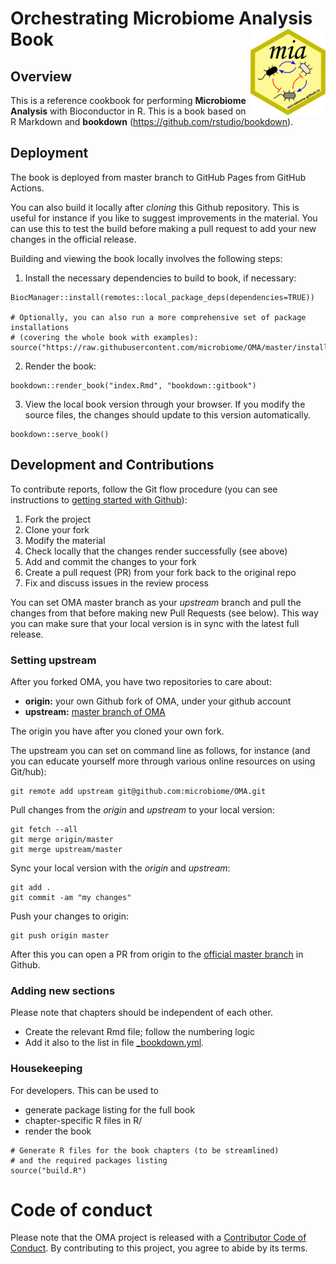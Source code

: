 # Orchestrating Microbiome Analysis Book <img src="general/figures/mia_logo.png" align="right" width="120" />

## Overview

This is a reference cookbook for performing **Microbiome Analysis** with 
Bioconductor in R. This is a book based on R Markdown and **bookdown** 
(https://github.com/rstudio/bookdown).

## Deployment

The book is deployed from master branch to GitHub Pages from GitHub
Actions.

You can also build it locally after _cloning_ this Github
repository. This is useful for instance if you like to suggest
improvements in the material. You can use this to test the build
before making a pull request to add your new changes in the official
release.

Building and viewing the book locally involves the following steps:


1. Install the necessary dependencies to build to book, if necessary:

```
BiocManager::install(remotes::local_package_deps(dependencies=TRUE))

# Optionally, you can also run a more comprehensive set of package installations
# (covering the whole book with examples):
source("https://raw.githubusercontent.com/microbiome/OMA/master/install_packages.R")
```



2. Render the book:

```
bookdown::render_book("index.Rmd", "bookdown::gitbook")
```

3. View the local book version through your browser. If you modify the source files, the changes should update to this version automatically.

```
bookdown::serve_book()
```




## Development and Contributions

To contribute reports, follow the Git flow procedure (you can see instructions
to [getting started with Github](https://docs.github.com/en/get-started)):

1. Fork the project
2. Clone your fork
3. Modify the material
4. Check locally that the changes render successfully (see above)
5. Add and commit the changes to your fork
6. Create a pull request (PR) from your fork back to the original repo
7. Fix and discuss issues in the review process


You can set OMA master branch as your _upstream_ branch and pull the
changes from that before making new Pull Requests (see below). This way you can
make sure that your local version is in sync with the latest full
release.

### Setting upstream

After you forked OMA, you have two repositories to care about:

- **origin:** your own Github fork of OMA, under your github account
- **upstream:** [master branch of OMA](https://github.com/microbiome/OMA/)

The origin you have after you cloned your own fork.

The upstream you can set on command line as follows, for instance (and
you can educate yourself more through various online resources on
using Git/hub):


```
git remote add upstream git@github.com:microbiome/OMA.git
```


Pull changes from the _origin_ and _upstream_ to your local version:

```
git fetch --all
git merge origin/master
git merge upstream/master
```


Sync your local version with the _origin_ and _upstream_:

```
git add . 
git commit -am "my changes"
```


Push your changes to origin:

```
git push origin master
```


After this you can open a PR from origin to the [official master branch](https://github.com/microbiome/OMA/) in Github.




### Adding new sections

Please note that chapters should be independent of each other.

- Create the relevant Rmd file; follow the numbering logic
- Add it also to the list in file [_bookdown.yml](_bookdown.yml). 

### Housekeeping

For developers. This can be used to

 * generate package listing for the full book
 * chapter-specific R files in R/
 * render the book

```
# Generate R files for the book chapters (to be streamlined)
# and the required packages listing 
source("build.R")
```


# Code of conduct

Please note that the OMA project is released with a [Contributor Code of Conduct](https://contributor-covenant.org/version/2/0/CODE_OF_CONDUCT.html).
By contributing to this project, you agree to abide by its terms.




